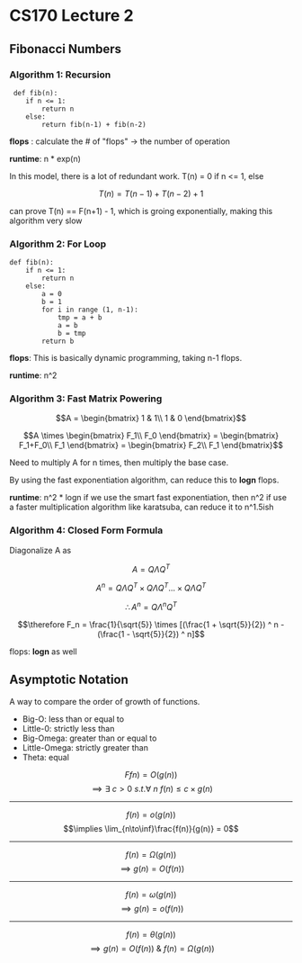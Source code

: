 # CS170 Lecture 2

## Fibonacci Numbers

### Algorithm 1: Recursion

     def fib(n):
        if n <= 1:
            return n
        else: 
            return fib(n-1) + fib(n-2)

**flops** : calculate the # of "flops" -> the number of operation

**runtime**: n * exp(n)

In this model, there is a lot of redundant work. T(n) = 0 if n <= 1, else 

$$T(n) = T(n-1) + T(n-2) + 1$$

can prove T(n) == F(n+1) - 1, which is groing exponentially, making this algorithm very slow

### Algorithm 2: For Loop

    def fib(n):
        if n <= 1:
            return n
        else:
            a = 0
            b = 1
            for i in range (1, n-1):
                tmp = a + b
                a = b
                b = tmp
            return b

**flops**: This is basically dynamic programming, taking n-1 flops.

**runtime**: n^2

### Algorithm 3: Fast Matrix Powering

$$A = \begin{bmatrix}
1 & 1\\
1 & 0
\end{bmatrix}$$

$$A \times \begin{bmatrix}
F_1\\
F_0
\end{bmatrix} = \begin{bmatrix}
F_1+F_0\\
F_1
\end{bmatrix} = \begin{bmatrix}
F_2\\
F_1
\end{bmatrix}$$

Need to multiply A for n times, then multiply the base case.

By using the fast exponentiation algorithm, can reduce this to **logn** flops.

**runtime**: n^2 * logn
if we use the smart fast exponentiation, then n^2
if use a faster multiplication algorithm like karatsuba, can reduce it to n^1.5ish

### Algorithm 4: Closed Form Formula

Diagonalize A as 

$$A = Q \Lambda Q^T$$

$$A^n = Q \Lambda Q^T \times Q \Lambda Q^T ... \times Q \Lambda Q^T$$

$$\therefore A^n = Q \Lambda^n Q^T$$

$$\therefore F_n = \frac{1}{\sqrt{5}} \times [(\frac{1 + \sqrt{5}}{2}) ^ n - (\frac{1 - \sqrt{5}}{2}) ^ n]$$

flops: **logn** as well

## Asymptotic Notation

A way to compare the order of growth of functions.

* Big-O: less than or equal to 
* Little-0: strictly less than
* Big-Omega: greater than or equal to 
* Little-Omega: strictly greater than
* Theta: equal

$$Ffn) = O(g(n))$$
$$\implies \exists \ c> 0 \ s.t. \forall \ n \ f(n) \le c \times g(n)$$

---
$$f(n) = o(g(n))$$
$$\implies \lim_{n\to\inf}\frac{f(n)}{g(n)} = 0$$

---
$$f(n) = \Omega(g(n))$$
$$\implies g(n) = O(f(n))$$

---
$$f(n) = \omega(g(n))$$
$$\implies g(n) = o(f(n))$$

---
$$f(n) = \theta(g(n))$$
$$\implies g(n) = O(f(n)) \ \& \  f(n) = \Omega(g(n))$$
